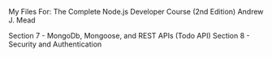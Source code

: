 My Files For:
The Complete Node.js Developer Course (2nd Edition)
Andrew J. Mead

Section 7 - MongoDb, Mongoose, and REST APIs (Todo API)
Section 8 - Security and Authentication

